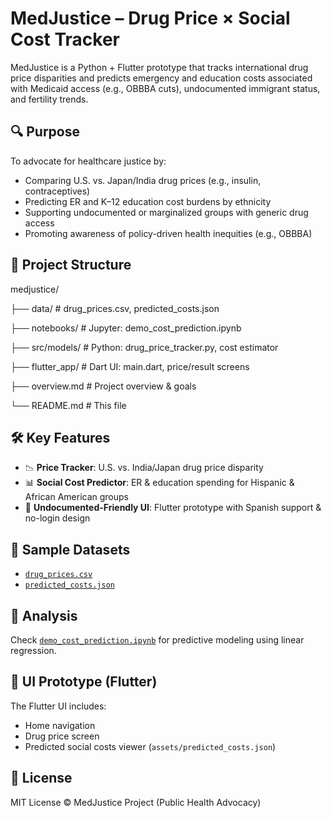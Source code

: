 # MedJustice – Drug Price × Social Cost Tracker

MedJustice is a Python + Flutter prototype that tracks international drug price disparities and predicts emergency and education costs associated with Medicaid access (e.g., OBBBA cuts), undocumented immigrant status, and fertility trends.

## 🔍 Purpose

To advocate for healthcare justice by:
- Comparing U.S. vs. Japan/India drug prices (e.g., insulin, contraceptives)
- Predicting ER and K–12 education cost burdens by ethnicity
- Supporting undocumented or marginalized groups with generic drug access
- Promoting awareness of policy-driven health inequities (e.g., OBBBA)

## 📁 Project Structure
medjustice/

├── data/                 # drug_prices.csv, predicted_costs.json

├── notebooks/            # Jupyter: demo_cost_prediction.ipynb

├── src/models/           # Python: drug_price_tracker.py, cost estimator

├── flutter_app/          # Dart UI: main.dart, price/result screens

├── overview.md           # Project overview & goals

└── README.md             # This file

## 🛠 Key Features

- 📉 **Price Tracker**: U.S. vs. India/Japan drug price disparity
- 📊 **Social Cost Predictor**: ER & education spending for Hispanic & African American groups
- 📱 **Undocumented-Friendly UI**: Flutter prototype with Spanish support & no-login design

## 🔗 Sample Datasets

- [`drug_prices.csv`](./data/drug_prices.csv)
- [`predicted_costs.json`](./data/predicted_costs.json)

## 🧠 Analysis

Check [`demo_cost_prediction.ipynb`](./notebook/demo_cost_prediction.ipynb) for predictive modeling using linear regression.

## 🧩 UI Prototype (Flutter)

The Flutter UI includes:
- Home navigation
- Drug price screen
- Predicted social costs viewer (`assets/predicted_costs.json`)

## 📄 License

MIT License © MedJustice Project (Public Health Advocacy)





